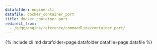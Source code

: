 ```yaml
---
datafolder: engine-cli
datafile: docker_container_port
title: docker container port
redirect_from:
  - /edge/engine/reference/commandline/container_port/
---
```

<!--
This page is automatically generated from Docker's source code. If you want to
suggest a change to the text that appears here, open a ticket or pull request
in the source repository on GitHub:

https://github.com/docker/cli
-->

{% include cli.md datafolder=page.datafolder datafile=page.datafile %}
